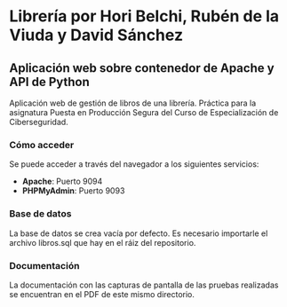 # **Librería por Hori Belchi, Rubén de la Viuda y David Sánchez**
## **Aplicación web sobre contenedor de Apache y API de Python**

Aplicación web de gestión de libros de una librería. Práctica para la asignatura Puesta en Producción Segura del Curso de Especialización de Ciberseguridad.

### **Cómo acceder**
Se puede acceder a través del navegador a los siguientes servicios:
* **Apache**: Puerto 9094
* **PHPMyAdmin**: Puerto 9093

### **Base de datos**
La base de datos se crea vacía por defecto. Es necesario importarle el archivo libros.sql que hay en el ráiz del repositorio.

### **Documentación**
La documentación con las capturas de pantalla de las pruebas realizadas se encuentran en el PDF de este mismo directorio.
